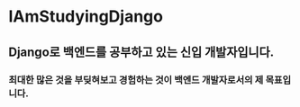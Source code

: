 # IAmStudyingDjango

## Django로 백엔드를 공부하고 있는 신입 개발자입니다. 

### 최대한 많은 것을 부딪혀보고 경험하는 것이 백엔드 개발자로서의 제 목표입니다. 
